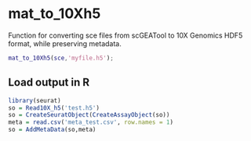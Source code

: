 # mat_to_10Xh5
Function for converting sce files from scGEATool to 10X Genomics  HDF5 format, while preserving metadata.

``` matlab
mat_to_10Xh5(sce,'myfile.h5');
```
## Load output in R
```R
library(seurat)
so = Read10X_h5('test.h5')
so = CreateSeuratObject(CreateAssayObject(so))
meta = read.csv('meta_test.csv', row.names = 1)
so = AddMetaData(so,meta)
```
